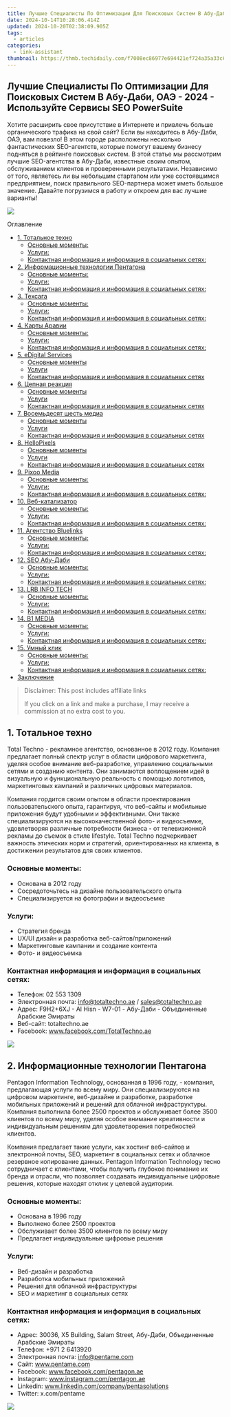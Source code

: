 ```yaml
---
title: Лучшие Специалисты По Оптимизации Для Поисковых Систем В Абу-Даби, ОАЭ - 2024 - Используйте Сервисы SEO PowerSuite
date: 2024-10-14T10:28:06.414Z
updated: 2024-10-20T02:38:09.905Z
tags:
  - articles
categories:
  - link-assistant
thumbnail: https://thmb.techidaily.com/f7008ec86977e694421ef724a35a33c6fec32d45741490d50d66c52b24ae9074.jpg
---
```


## Лучшие Специалисты По Оптимизации Для Поисковых Систем В Абу-Даби, ОАЭ - 2024 - Используйте Сервисы SEO PowerSuite

Хотите расширить свое присутствие в Интернете и привлечь больше органического трафика на свой сайт? Если вы находитесь в Абу-Даби, ОАЭ, вам повезло! В этом городе расположены несколько фантастических SEO-агентств, которые помогут вашему бизнесу подняться в рейтинге поисковых систем. В этой статье мы рассмотрим лучшие SEO-агентства в Абу-Даби, известные своим опытом, обслуживанием клиентов и проверенными результатами. Независимо от того, являетесь ли вы небольшим стартапом или уже состоявшимся предприятием, поиск правильного SEO-партнера может иметь большое значение. Давайте погрузимся в работу и откроем для вас лучшие варианты!

![](https://www.link-assistant.com/articles/wp-content/uploads/2024/08/Total-Techno.jpeg)

Оглавление

* [1\. Тотальное техно](https://tools.techidaily.com/link-assistant/products/)  
   * [Основные моменты:](https://tools.techidaily.com/link-assistant/products/)  
   * [Услуги:](https://tools.techidaily.com/link-assistant/products/)  
   * [Контактная информация и информация в социальных сетях:](https://tools.techidaily.com/link-assistant/products/)
* [2\. Информационные технологии Пентагона](https://tools.techidaily.com/link-assistant/products/)  
   * [Основные моменты:](https://tools.techidaily.com/link-assistant/products/)  
   * [Услуги:](https://tools.techidaily.com/link-assistant/products/)  
   * [Контактная информация и информация в социальных сетях:](https://tools.techidaily.com/link-assistant/products/)
* [3\. Техсага](https://tools.techidaily.com/link-assistant/products/)  
   * [Основные моменты:](https://tools.techidaily.com/link-assistant/products/)  
   * [Услуги:](https://tools.techidaily.com/link-assistant/products/)  
   * [Контактная информация и информация в социальных сетях:](https://tools.techidaily.com/link-assistant/products/)
* [4\. Карты Аравии](https://tools.techidaily.com/link-assistant/products/)  
   * [Основные моменты:](https://tools.techidaily.com/link-assistant/products/)  
   * [Услуги:](https://tools.techidaily.com/link-assistant/products/)  
   * [Контактная информация и информация в социальных сетях:](https://tools.techidaily.com/link-assistant/products/)
* [5\. eDigital Services](https://tools.techidaily.com/link-assistant/products/)  
   * [Основные моменты](https://tools.techidaily.com/link-assistant/products/)  
   * [Услуги](https://tools.techidaily.com/link-assistant/products/)  
   * [Контактная информация и информация в социальных сетях](https://tools.techidaily.com/link-assistant/products/)
* [6\. Цепная реакция](https://tools.techidaily.com/link-assistant/products/)  
   * [Основные моменты](https://tools.techidaily.com/link-assistant/products/)  
   * [Услуги](https://tools.techidaily.com/link-assistant/products/)  
   * [Контактная информация и информация в социальных сетях](https://tools.techidaily.com/link-assistant/products/)
* [7\. Восемьдесят шесть медиа](https://tools.techidaily.com/link-assistant/products/)  
   * [Основные моменты](https://tools.techidaily.com/link-assistant/products/)  
   * [Услуги](https://tools.techidaily.com/link-assistant/products/)  
   * [Контактная информация и информация в социальных сетях](https://tools.techidaily.com/link-assistant/products/)
* [8\. HelloPixels](https://tools.techidaily.com/link-assistant/products/)  
   * [Основные моменты](https://tools.techidaily.com/link-assistant/products/)  
   * [Услуги](https://tools.techidaily.com/link-assistant/products/)  
   * [Контактная информация и информация в социальных сетях](https://tools.techidaily.com/link-assistant/products/)
* [9\. Pixoo Media](https://tools.techidaily.com/link-assistant/products/)  
   * [Основные моменты:](https://tools.techidaily.com/link-assistant/products/)  
   * [Услуги:](https://tools.techidaily.com/link-assistant/products/)  
   * [Контактная информация и информация в социальных сетях:](https://tools.techidaily.com/link-assistant/products/)
* [10\. Веб-катализатор](https://tools.techidaily.com/link-assistant/products/)  
   * [Основные моменты:](https://tools.techidaily.com/link-assistant/products/)  
   * [Услуги:](https://tools.techidaily.com/link-assistant/products/)  
   * [Контактная информация и информация в социальных сетях:](https://tools.techidaily.com/link-assistant/products/)
* [11\. Агентство Bluelinks](https://tools.techidaily.com/link-assistant/products/)  
   * [Основные моменты:](https://tools.techidaily.com/link-assistant/products/)  
   * [Услуги:](https://tools.techidaily.com/link-assistant/products/)  
   * [Контактная информация и информация в социальных сетях:](https://tools.techidaily.com/link-assistant/products/)
* [12\. SEO Абу-Даби](https://tools.techidaily.com/link-assistant/products/)  
   * [Основные моменты:](https://tools.techidaily.com/link-assistant/products/)  
   * [Услуги:](https://tools.techidaily.com/link-assistant/products/)  
   * [Контактная информация и информация в социальных сетях:](https://tools.techidaily.com/link-assistant/products/)
* [13\. LRB INFO TECH](https://tools.techidaily.com/link-assistant/products/)  
   * [Основные моменты:](https://tools.techidaily.com/link-assistant/products/)  
   * [Услуги:](https://tools.techidaily.com/link-assistant/products/)  
   * [Контактная информация и информация в социальных сетях:](https://tools.techidaily.com/link-assistant/products/)
* [14\. B1 MEDIA](https://tools.techidaily.com/link-assistant/products/)  
   * [Основные моменты:](https://tools.techidaily.com/link-assistant/products/)  
   * [Услуги:](https://tools.techidaily.com/link-assistant/products/)  
   * [Контактная информация и информация в социальных сетях:](https://tools.techidaily.com/link-assistant/products/)
* [15\. Умный клик](https://tools.techidaily.com/link-assistant/products/)  
   * [Основные моменты:](https://tools.techidaily.com/link-assistant/products/)  
   * [Услуги:](https://tools.techidaily.com/link-assistant/products/)  
   * [Контактная информация и информация в социальных сетях:](https://tools.techidaily.com/link-assistant/products/)
* [Заключение](https://tools.techidaily.com/link-assistant/products/)

>  Disclaimer: This post includes affiliate links
>
>  If you click on a link and make a purchase, I may receive a commission at no extra cost to you.
>

## 1\. Тотальное техно

Total Techno - рекламное агентство, основанное в 2012 году. Компания предлагает полный спектр услуг в области цифрового маркетинга, уделяя особое внимание веб-разработке, управлению социальными сетями и созданию контента. Они занимаются воплощением идей в визуальную и функциональную реальность с помощью логотипов, маркетинговых кампаний и различных цифровых материалов.

Компания гордится своим опытом в области проектирования пользовательского опыта, гарантируя, что веб-сайты и мобильные приложения будут удобными и эффективными. Они также специализируются на высококачественной фото- и видеосъемке, удовлетворяя различные потребности бизнеса - от телевизионной рекламы до съемок в стиле lifestyle. Total Techno подчеркивает важность этических норм и стратегий, ориентированных на клиента, в достижении результатов для своих клиентов.

### Основные моменты:

* Основана в 2012 году
* Сосредоточьтесь на дизайне пользовательского опыта
* Специализируется на фотографии и видеосъемке

### Услуги:

* Стратегия бренда
* UX/UI дизайн и разработка веб-сайтов/приложений
* Маркетинговые кампании и создание контента
* Фото- и видеосъемка

### Контактная информация и информация в социальных сетях:

* Телефон: 02 553 1309
* Электронная почта: info@totaltechno.ae / sales@totaltechno.ae
* Адрес: F9H2+6XJ - Al Hisn - W7-01 - Абу-Даби - Объединенные Арабские Эмираты
* Веб-сайт: totaltechno.ae
* Facebook: www.facebook.com/TotalTechno.ae

![](https://www.link-assistant.com/articles/wp-content/uploads/2024/08/Pentagon-Information-Technology.webp)

## 2\. Информационные технологии Пентагона

Pentagon Information Technology, основанная в 1996 году, - компания, предлагающая услуги по всему миру. Они специализируются на цифровом маркетинге, веб-дизайне и разработке, разработке мобильных приложений и решений для облачной инфраструктуры. Компания выполнила более 2500 проектов и обслуживает более 3500 клиентов по всему миру, уделяя особое внимание креативности и индивидуальным решениям для удовлетворения потребностей клиентов.

Компания предлагает такие услуги, как хостинг веб-сайтов и электронной почты, SEO, маркетинг в социальных сетях и облачное резервное копирование данных. Pentagon Information Technology тесно сотрудничает с клиентами, чтобы получить глубокое понимание их бренда и отрасли, что позволяет создавать индивидуальные цифровые решения, которые находят отклик у целевой аудитории.

### Основные моменты:

* Основана в 1996 году
* Выполнено более 2500 проектов
* Обслуживает более 3500 клиентов по всему миру
* Предлагает индивидуальные цифровые решения

### Услуги:

* Веб-дизайн и разработка
* Разработка мобильных приложений
* Решения для облачной инфраструктуры
* SEO и маркетинг в социальных сетях

### Контактная информация и информация в социальных сетях:

* Адрес: 30036, X5 Building, Salam Street, Абу-Даби, Объединенные Арабские Эмираты
* Телефон: +971 2 6413920
* Электронная почта: info@pentame.com
* Сайт: www.pentame.com
* Facebook: www.facebook.com/pentagon.ae
* Instagram: www.instagram.com/pentagon.ae
* Linkedin: www.linkedin.com/company/pentasolutions
* Twitter: x.com/pentame

![](https://www.link-assistant.com/articles/wp-content/uploads/2024/08/Techsaga.webp)

<!-- affiliate ads begin -->
<span id="1424528">
					<video width="864" height="1536" style="cursor:pointer"
           poster="//a.impactradius-go.com/display-clicktoplayimage/1424528.png"
           onclick="if(!this.playClicked){this.play();this.setAttribute('controls',true);this.playClicked=true;}">
	   <source src="//a.impactradius-go.com/display-ad/16446-1424528">
	   <img src="//a.impactradius-go.com/display-clicktoplayimage/1424528.png" style="border: none; height: 100%; width: 100%; object-fit: contain">
	</video>
	<div style="width:540px;text-align:center"><a href="javascript:window.open(decodeURIComponent('https%3A%2F%2Flaganoo.pxf.io%2Fc%2F5597632%2F1424528%2F16446'), '_blank');void(0);">Click here</a></div>
</span>
<img height="0" width="0" src="https://imp.pxf.io/i/5597632/1424528/16446" style="position:absolute;visibility:hidden;" border="0" />
<!-- affiliate ads end -->

## 3\. Техсага

Techsaga - компания-разработчик программного обеспечения с более чем 12-летним опытом работы, предлагающая широкий спектр услуг, включая разработку программного обеспечения на заказ, поддержку инфраструктуры и цифровой маркетинг. Компания работает по всему миру, имея офисы во многих странах, и предоставляет индивидуальные решения для различных отраслей, таких как здравоохранение, образование и электронная коммерция.

.

Портфель их услуг включает разработку корпоративного программного обеспечения, разработку облачных приложений и комплексные услуги по тестированию. Techsaga стремится предоставлять комплексные решения с акцентом на качество и ориентированные на клиента операции. Компания выполнила более 500 проектов и обслуживала клиентов в более чем 50 странах.

### Основные моменты:

* Более 12 лет опыта
* Глобальные операции с несколькими международными офисами
* Выполнено более 500 проектов
* Обслуживает клиентов в более чем 50 странах

### Услуги:

* Разработка программного обеспечения на заказ
* Разработка корпоративного программного обеспечения
* Разработка облачных приложений
* Цифровой маркетинг

### Контактная информация и информация в социальных сетях:

* Телефон (Индия): +91 120 432 9484
* Адрес: Abu Dhabi Nation Towers Corniche. Здание B, P.O. Box 27202 Абу-Даби, ОАЭ
* Электронная почта: info@techsaga.co.in
* Сайт: www.techsaga.co.in
* Instagram: www.instagram.com/techsaga
* Facebook: www.facebook.com/Techsaga.Corporations
* Linkedin: www.linkedin.com/company/techsaga
* Twitter: x.com/Techsaga\_Corp

![](https://www.link-assistant.com/articles/wp-content/uploads/2024/08/Maps-Of-Arabia.jpeg)

## 4\. Карты Аравии

Maps Of Arabia - это специализированное арабское SEO-агентство, которое занимается улучшением онлайн-присутствия компаний, ориентированных на арабоязычную аудиторию. Компания предлагает разнообразные услуги, включая локальное SEO, SEO для электронной коммерции и контент-маркетинг, направленные на повышение рейтинга своих клиентов в поисковых системах и привлечение органического трафика.

Они предлагают индивидуальные SEO-стратегии, которые начинаются со всестороннего аудита и SWOT-анализа, затем следуют оптимизация на месте и постоянный мониторинг. Maps Of Arabia обслуживает различные отрасли и помогает компаниям повысить свою видимость в поисковых системах, таких как Google, обеспечивая более высокую конверсию и улучшая эффективность работы в Интернете.

### Основные моменты:

* Специализируется на арабском SEO
* Сосредоточьтесь на повышении рейтинга в поисковых системах
* Предоставляет индивидуальные SEO-стратегии
* Помогает предприятиям повысить узнаваемость в Интернете

### Услуги:

* Локальная SEO
* Электронная коммерция SEO
* Контент-маркетинг
* SEO-аудиты веб-сайтов

### Контактная информация и информация в социальных сетях:

* Телефон: +971561152012
* Адрес: Dubai Media City Building 7 - 5 этаж - Al Sufouh - Al Sufouh 2 - Дубай - Объединенные Арабские Эмираты
* Электронная почта: info@mapsofarabia.com
* Веб-сайт: mapsofarabia.com
* Twitter: x.com/Mapsofarabia
* Facebook: www.facebook.com/mapsofarabia
* Instagram: www.instagram.com/mapsofarabia
* LinkedIn: www.linkedin.com/company/maps-of-arabia-digital-agency

![](https://www.link-assistant.com/articles/wp-content/uploads/2024/08/eDigital-Services.jpeg)

## 5\. eDigital Services

eDigital Services - агентство цифрового маркетинга, предоставляющее комплексные маркетинговые решения, разработанные с учетом потребностей предприятий различных отраслей. Компания предлагает ряд услуг, направленных на расширение онлайн-присутствия своих клиентов и увеличение их охвата рынка с помощью стратегических цифровых инициатив. Агентство фокусируется на сочетании креативности и технологий для проведения эффективных маркетинговых кампаний.

Уделяя особое внимание стратегиям, основанным на данных, eDigital Services использует передовые инструменты и методики для обеспечения целенаправленности и результативности маркетинговых усилий. Компания предлагает такие услуги, как поисковая оптимизация (SEO), реклама с оплатой за клик (PPC), маркетинг в социальных сетях и создание контента. eDigital Services стремится поддержать предприятия в достижении их маркетинговых целей, предоставляя индивидуальные решения, которые соответствуют их конкретным потребностям.

### Основные моменты

* Обеспечивает маркетинговые стратегии, основанные на данных
* Фокусируется на расширении присутствия в Интернете и охвате рынка
* Использует передовые инструменты и методологии

### Услуги

* Поисковая оптимизация (SEO)
* Реклама с оплатой за клик (PPC)
* Маркетинг в социальных сетях
* Создание контента
* Разработка сайтов
* Маркетинг электронной почты

### Контактная информация и информация в социальных сетях

* Веб-сайт: e-ds.ae
* Адрес: Lamar Building - офис, 402 Sarouq An Nasub St - Al Nahyan - E25 - Abu Dhabi
* Телефон: 02 666 0030
* Электронная почта: info@e-ds.ae
* Facebook: www.facebook.com/empower.digital.systems
* Instagram: www.instagram.com/eds.uae
* Linkedin: www.linkedin.com/company/eds-uae
* Twitter: x.com/edsuae

![](https://www.link-assistant.com/articles/wp-content/uploads/2024/08/Chain-Reaction.png)

## 6\. Цепная реакция

Chain Reaction - интегрированное digital-агентство. Агентство предоставляет широкий спектр услуг в области цифрового маркетинга, направленных на создание эффективного цифрового опыта для своих клиентов. Используя инновации, данные и технологии, Chain Reaction помогает брендам установить связь со своей аудиторией и достичь значительных результатов в бизнесе.

Компания предлагает услуги в различных областях, включая поисковую оптимизацию (SEO), рекламу с оплатой за клик (PPC), маркетинг в социальных сетях, производство видео, веб-разработку, брендинг и дизайн. Chain Reaction сотрудничает с несколькими известными клиентами, проводя кампании, которые повышают узнаваемость бренда и стимулируют вовлеченность. Подход агентства основан на понимании уникальных потребностей каждого клиента и разработке индивидуальных стратегий, которые максимизируют окупаемость инвестиций.

### Основные моменты

* Сосредоточьтесь на инновациях, данных и технологиях
* Сотрудничает с высокопоставленными клиентами

<!-- affiliate ads begin -->
<a href="https://jalbum-affiliate-program.sjv.io/c/5597632/1584040/17916" target="_top" id="1584040">
  <img src="//a.impactradius-go.com/display-ad/17916-1584040" border="0" alt="https://techidaily.com" width="728" height="90"/>
</a>
<img height="0" width="0" src="https://jalbum-affiliate-program.sjv.io/i/5597632/1584040/17916" style="position:absolute;visibility:hidden;" border="0" />
<!-- affiliate ads end -->

### Услуги

* Поисковая оптимизация (SEO)
* Реклама с оплатой за клик (PPC)
* Маркетинг в социальных сетях
* Производство видео
* Веб-разработка
* Брендинг и дизайн
* Контент-маркетинг
* Аналитика данных
* Обучение и консалтинг

### Контактная информация и информация в социальных сетях

* Сайт: www.chainreaction.ae
* Абу-Даби Телефон: +971 2 401 2526
* Электронная почта: letstalk@chainreaction.ae
* Адрес: Офис 35, 2-й этаж, здание 3, Twofour54, Sheikh Zayed Road - Абу-Даби, ОАЭ
* Facebook: www.facebook.com/ChainReactionAE
* Instagram: www.instagram.com/chainreactionae
* Linkedin: www.linkedin.com/company/chain-reaction-digital-services
* Twitter: x.com/ChainReactionAE

![](https://www.link-assistant.com/articles/wp-content/uploads/2024/08/Eighty-Six-Media.jpeg)

## 7\. Восемьдесят шесть медиа

Eighty Six Media - агентство цифрового маркетинга. Основанное в 2019 году, агентство предоставляет ряд услуг в области цифрового маркетинга, чтобы помочь компаниям улучшить свое присутствие в Интернете и достичь целевой аудитории. Eighty Six Media фокусируется на создании увлекательных и эффективных маркетинговых кампаний, которые способствуют росту бизнеса.

Агентство предлагает услуги по разработке сайтов, брендингу, маркетингу в социальных сетях и цифровой рекламе. Eighty Six Media работает с различными брендами и проектами, предлагая индивидуальные решения, отвечающие уникальным потребностям каждого клиента. Агентство использует стратегический маркетинговый подход, обеспечивая соответствие всех кампаний бизнес-целям клиента.

### Основные моменты

* Основана в 2019 году
* Штаб-квартира находится в Абу-Даби
* Сосредоточьтесь на стратегических маркетинговых подходах

### Услуги

* Разработка сайтов
* Брендинг
* Маркетинг в социальных сетях
* Цифровая реклама
* Создание контента
* Производство видео

### Контактная информация и информация в социальных сетях

* Сайт: www.eightysixmedia.ae
* Телефон: +971 55 533 4433 / +971 2 633 0307
* Электронная почта: ahlan@eightysixmedia.ae
* Адрес: Al Raha Building, этаж 1, офис 1, Корниш - Абу-Даби, Объединенные Арабские Эмираты
* Facebook: www.facebook.com/eightysixmedia.ae
* Instagram: www.instagram.com/eightysixmedia.ae
* Linkedin: www.linkedin.com/company/eightysixmedia

![](https://www.link-assistant.com/articles/wp-content/uploads/2024/08/HelloPixels.png)

## 8\. HelloPixels

HelloPixels - многопрофильное digital-агентство, специализирующееся на дизайне, разработке сайтов и мобильных приложений. Агентство использует клиентоориентированный подход к цифровому маркетингу, стремясь увеличить присутствие компаний в Интернете с помощью инновационных и эффективных решений. HelloPixels использует новейшие технологии для предоставления высококачественных цифровых продуктов и услуг.

Опыт компании охватывает различные области, включая веб-разработку, разработку приложений, SEO и цифровой маркетинг. HelloPixels фокусируется на трансформации бизнеса путем внедрения цифровых решений, которые повышают охват рынка и вовлеченность. Портфолио агентства включает в себя широкий спектр проектов в различных отраслях, демонстрируя его способность предоставлять индивидуальные решения, отвечающие потребностям клиентов.

### Основные моменты

* Специализируется на разработке веб-сайтов и мобильных приложений
* Использует новейшие цифровые технологии
* Ориентированный на клиента подход к цифровому маркетингу

### Услуги

* Разработка сайтов
* Разработка приложений
* SEO
* Цифровой маркетинг
* Написание контента
* Генерация свинца

<!-- affiliate ads begin -->
<a href="https://appsumo.8odi.net/c/5597632/2130890/7443" target="_top" id="2130890">
  <img src="//a.impactradius-go.com/display-ad/7443-2130890" border="0" alt="https://techidaily.com" width="728" height="90"/>
</a>
<img height="0" width="0" src="https://appsumo.8odi.net/i/5597632/2130890/7443" style="position:absolute;visibility:hidden;" border="0" />
<!-- affiliate ads end -->

### Контактная информация и информация в социальных сетях

* Сайт: www.hellopixels.com
* Телефон: +971 50 547 3745
* Электронная почта: info@hellopixels.com
* Адрес: TwoFour54, Абу-Даби
* Facebook: www.facebook.com/hellopixelsdigital
* Instagram: www.instagram.com/hellopixelsdigital
* Twitter: x.com/hellopixels

![](https://www.link-assistant.com/articles/wp-content/uploads/2024/08/Pixoo-Media.png)

<!-- affiliate ads begin -->
<span id="1975658">
					<video width="128" height="480" style="cursor:pointer"
           poster="//a.impactradius-go.com/display-clicktoplayimage/1975658.png"
           onclick="if(!this.playClicked){this.play();this.setAttribute('controls',true);this.playClicked=true;}">
	   <source src="//a.impactradius-go.com/display-ad/22993-1975658">
	   <img src="//a.impactradius-go.com/display-clicktoplayimage/1975658.png" style="border: none; height: 100%; width: 100%; object-fit: contain">
	</video>
	<div style="width:80px;text-align:center"><a href="javascript:window.open(decodeURIComponent('https%3A%2F%2Fhomestyler.sjv.io%2Fc%2F5597632%2F1975658%2F22993'), '_blank');void(0);">Click here</a></div>
</span>
<img height="0" width="0" src="https://imp.pxf.io/i/5597632/1975658/22993" style="position:absolute;visibility:hidden;" border="0" />
<!-- affiliate ads end -->

## 9\. Pixoo Media

Pixoo Media - цифровое агентство, предлагающее широкий спектр услуг, направленных на создание сильного и влиятельного цифрового присутствия для бизнеса и частных лиц. Компания специализируется на веб-дизайне, брендинге, цифровом маркетинге, производстве видео и анимации. Pixoo Media работает с различными клиентами, от юридических фирм до бутиков, помогая им создавать уникальные и увлекательные цифровые продукты.

В портфолио компании есть такие проекты, как дизайн сайтов для Abeer Al-Dahmani Advocates, Deem Irrigation System и Jumbo Plastics Industry. Pixoo Media использует творческий подход к цифровым решениям, объединяя в своих проектах эмоциональность и точность. Их цель - превратить амбициозные компании в цифровых пионеров с помощью инновационных цифровых стратегий.

Pixoo Media предоставляет такие услуги, как IT-решения, управление бизнесом, фото- и видеосъемка, написание и перевод текстов. Компания стремится удовлетворить разнообразные потребности бизнеса, помогая клиентам достичь своих цифровых целей с помощью индивидуальных решений.

### Основные моменты:

* Разнообразная клиентская база, включая юридические фирмы, ирригационные системы и подрядные организации.
* Акцент на креативных цифровых решениях, основанных на эмоциях.
* Портфолио, демонстрирующее различные проекты в области веб-дизайна.

### Услуги:

* Брендинг и айдентика
* Веб-сайт и цифровой дизайн
* Цифровой маркетинг
* Видео и анимация
* ИТ-решения
* Управление бизнесом
* Фотография и видеосъемка
* Писательство и перевод

### Контактная информация и информация в социальных сетях:

* Электронная почта: info@pixoomedia.com
* Телефон: +971 50 3933 895
* Адрес: Улица Аль Асалах, Абу-Даби, ОАЭ
* Веб-сайт: pixoomedia.com
* Twitter: x.com/PixooMe
* Facebook: www.facebook.com/pixoome
* Instagram: www.instagram.com/pixoome
* Linkedin: www.linkedin.com/company/pixoome

![](https://www.link-assistant.com/articles/wp-content/uploads/2024/08/Web-Katalyst.png)

## 10\. Веб-катализатор

Web Katalyst - агентство цифрового маркетинга, специализирующееся на предоставлении комплексных услуг, призванных помочь бизнесу достичь своих целей в интернете. Агентство специализируется на контент-маркетинге, маркетинге в социальных сетях, поисковой оптимизации (SEO) и рекламе с оплатой за клик (PPC). Web Katalyst стремится создавать индивидуальные маркетинговые стратегии, которые способствуют увеличению трафика, повышению узнаваемости бренда и расширению присутствия в Интернете.

Компания предлагает подход к цифровому маркетингу, основанный на данных, гарантируя, что каждая кампания будет разработана с учетом уникальных потребностей каждого клиента. Их услуги распространяются и на разработку веб-сайтов, где они интегрируют новейшие функции и технологии для достижения бизнес-целей. Web Katalyst также подчеркивает важность отслеживания и мониторинга взаимодействия с клиентами для оптимизации возврата инвестиций (ROI).

Web Katalyst работает с различными отраслями, включая бухгалтерские фирмы, компании по ремонту грузовиков и судостроительные компании, демонстрируя свою способность работать с разнообразными проектами. Они предлагают гарантию возврата денег на редизайн веб-сайта, что отражает их стремление удовлетворить потребности клиентов.

<!-- affiliate ads begin -->
<a href="https://unicoeye.pxf.io/c/5597632/2134247/18498" target="_top" id="2134247">
  <img src="//a.impactradius-go.com/display-ad/18498-2134247" border="0" alt="https://techidaily.com" width="728" height="90"/>
</a>
<img height="0" width="0" src="https://unicoeye.pxf.io/i/5597632/2134247/18498" style="position:absolute;visibility:hidden;" border="0" />
<!-- affiliate ads end -->

### Основные моменты:

* Эксперт в области контент-маркетинга, маркетинга в социальных сетях, SEO и PPC-рекламы.
* Подход к маркетинговым стратегиям, основанный на данных.
* Гарантия возврата денег на редизайн сайта.

### Услуги:

* Контент-маркетинг
* Маркетинг в социальных сетях
* Поисковая оптимизация (SEO)
* Реклама с оплатой за клик (PPC)
* Разработка сайтов
* Цифровые кампании
* Решения для электронной коммерции

### Контактная информация и информация в социальных сетях:

* Электронная почта: info@webkatalyst.com
* Телефон: +971 2642 5045
* Веб-сайт: webkatalyst.com
* Адрес: P.O. Box 769918, Абу-Даби, Объединенные Арабские Эмираты
* Twitter: x.com/tony\_turquet
* Instagram: www.instagram.com/Web.katalyst
* Facebook: www.facebook.com/Web.Katalyst.uae
* Linkedin: www.linkedin.com/company/web-katalyst

![](https://www.link-assistant.com/articles/wp-content/uploads/2024/08/Bluelinks-Agency.webp)

<!-- affiliate ads begin -->
<a href="https://aligracehair.sjv.io/c/5597632/1959764/19272" target="_top" id="1959764">
  <img src="//a.impactradius-go.com/display-ad/19272-1959764" border="0" alt="https://techidaily.com" width="728" height="90"/>
</a>
<img height="0" width="0" src="https://aligracehair.sjv.io/i/5597632/1959764/19272" style="position:absolute;visibility:hidden;" border="0" />
<!-- affiliate ads end -->

<!-- affiliate ads begin -->
<a href="https://ephamedtechinc.pxf.io/c/5597632/2137226/26400" target="_top" id="2137226">
  <img src="//a.impactradius-go.com/display-ad/26400-2137226" border="0" alt="https://techidaily.com" width="728" height="90"/>
</a>
<img height="0" width="0" src="https://ephamedtechinc.pxf.io/i/5597632/2137226/26400" style="position:absolute;visibility:hidden;" border="0" />
<!-- affiliate ads end -->

## 11\. Агентство Bluelinks

Bluelinks Agency - агентство цифрового маркетинга, специализирующееся на поисковой оптимизации (SEO), маркетинге в социальных сетях, дизайне и разработке веб-сайтов, а также брендинге. Агентство фокусируется на методах "белой шляпы" SEO для повышения рейтинга сайта на страницах результатов поисковых систем (SERP). Они предлагают ряд услуг, направленных на повышение видимости в Интернете и привлечение трафика на сайты своих клиентов.

Агентство Bluelinks также предоставляет услуги по маркетингу электронной почты, рекламе с оплатой за клик (PPC), SEO на YouTube и управлению социальными сетями. Их подход включает в себя создание точного контента, составление расписания постинга, подкрепленного данными, и увлекательные стратегии социальных сетей, чтобы максимизировать охват и вовлеченность бренда. Агентство работает с различными отраслями и имеет портфолио, демонстрирующее успешные кампании для различных клиентов.

В дополнение к своим маркетинговым услугам агентство Bluelinks предлагает гарантию на результаты, подчеркивая свое стремление обеспечить эффективные и измеримые результаты для своих клиентов. Они стремятся помочь бизнесу достичь своих целей в области цифрового маркетинга с помощью индивидуальных и стратегических решений.

### Основные моменты:

* Специализируется на SEO, маркетинге в социальных сетях и разработке веб-сайтов.
* Акцент на "белой шляпе" SEO и этичных стратегиях онлайн-появления.
* Портфолио успешных цифровых маркетинговых кампаний в различных отраслях.

### Услуги:

* Поисковая оптимизация (SEO)
* Маркетинг в социальных сетях (SMM)
* Дизайн и разработка веб-сайтов
* Брендинг
* Маркетинг электронной почты
* Реклама с оплатой за клик (PPC)
* YouTube SEO
* Управление социальными сетями

### Контактная информация и информация в социальных сетях:

* Электронная почта: ask@bluelinks.agency
* Телефон: +971 2642 5045
* Адрес: M5 - улица № 20 - Мусаффа - Абу-Даби - Объединенные Арабские Эмираты
* Сайт: www.bluelinks.agency
* Twitter: x.com/BluelinksAgency
* Instagram: www.instagram.com/bluelinksagency
* Facebook: www.facebook.com/BluelinksAgency
* Linkedin: www.linkedin.com/company/bluelinksagency

![](https://www.link-assistant.com/articles/wp-content/uploads/2024/08/SEO-Abu-Dhabi.jpg)

## 12\. SEO Абу-Даби

SEO Abu Dhabi - это компания, занимающаяся цифровым маркетингом. Они специализируются на услугах по поисковой оптимизации (SEO), направленных на улучшение видимости своих клиентов в поисковых системах. Их услуги включают исследование ключевых слов, оптимизацию страниц, создание ссылок и контента, чтобы помочь бизнесу занять более высокие позиции в поисковых системах.

Компания предлагает различные SEO-пакеты, разработанные с учетом потребностей различных компаний, от небольших стартапов до крупных предприятий. Их команда работает над оптимизацией сайтов для увеличения трафика и повышения рейтинга в поисковых системах, обеспечивая эффективный контакт клиентов с целевой аудиторией.

<!-- affiliate ads begin -->
<a href="https://laganoo.pxf.io/c/5597632/1657399/16446" target="_top" id="1657399">
  <img src="//a.impactradius-go.com/display-ad/16446-1657399" border="0" alt="https://techidaily.com" width="728" height="90"/>
</a>
<img height="0" width="0" src="https://laganoo.pxf.io/i/5597632/1657399/16446" style="position:absolute;visibility:hidden;" border="0" />
<!-- affiliate ads end -->

### Основные моменты:

* Специализируется на SEO-услугах.
* Предлагает индивидуальные пакеты услуг SEO для предприятий различного масштаба.
* Фокусируется на увеличении посещаемости сайта и повышении рейтинга в поисковых системах.

### Услуги:

* Исследование ключевых слов
* Оптимизация страницы
* Построение ссылок
* Создание контента

### Контактная информация и информация в социальных сетях:

* Телефон: +971 58 598 7133
* Сайт: www.seoabudhabi.ae
* Адрес: Мезонинный этаж, здание Grand Emirates Market, рядом с Аль-Вахда, Абу-Даби, Объединенные Арабские Эмираты
* Электронная почта: info@seoabudhabi.ae

![](https://www.link-assistant.com/articles/wp-content/uploads/2024/08/LRB-INFO-TECH-1024x271.png)

## 13\. LRB INFO TECH

LRB INFO TECH - технологическая компания, предоставляющая широкий спектр цифровых услуг. Компания специализируется на веб-дизайне и разработке, разработке мобильных приложений и SEO/SMO-услугах. Цель компании - предоставлять высококачественные технологические решения, отвечающие конкретным потребностям клиентов.

Их предложения включают разработку веб-приложений, решения для электронной коммерции и услуги цифрового маркетинга. Компания уделяет особое внимание поддержке клиентов, как до, так и после продажи, гарантируя, что клиенты получат всестороннюю помощь на протяжении всего периода сотрудничества.

### Основные моменты:

* Предоставляет широкий спектр цифровых услуг.
* Специализируется на веб-дизайне, разработке мобильных приложений и SEO/SMO.
* Особое внимание уделяется надежной поддержке клиентов.

### Услуги:

* Веб-дизайн и разработка
* Разработка мобильных приложений
* SEO и SMO
* Развитие электронной коммерции
* Цифровой маркетинг
* Дизайн брендинга
* Домен и хостинг
* Услуги массовых SMS и электронной почты

### Контактная информация и информация в социальных сетях:

* Телефон: +971 56 710 0733
* Электронная почта: info@lrbinfotech.com
* Веб-сайт: lrbinfotech.com
* Адрес: Офис № 873, этаж № 8, башня Al Ghaith Tower, (напротив ADCB BANK Hamdan Street Abu dhabi - Abu Dhabi, UAE).
* Facebook: www.facebook.com/lrb.infotech.98
* Twitter: x.com/InfotechLrb

![](https://www.link-assistant.com/articles/wp-content/uploads/2024/08/B1-MEDIA.png)

## 14\. B1 MEDIA

B1 MEDIA - агентство цифрового маркетинга и рекламы. Компания предлагает полный набор маркетинговых услуг, включая SEO, управление социальными сетями, PPC и контент-маркетинг. Они также предоставляют услуги по организации мероприятий, фото- и видеосъемке, удовлетворяя самые разные потребности бизнеса.

В их команде работают профессионалы, обладающие опытом создания индивидуальных маркетинговых стратегий, направленных на увеличение продаж, привлечение клиентов и повышение узнаваемости бренда. B1 MEDIA использует методы, основанные на данных, и лучшие мировые практики для достижения измеримых результатов для своих клиентов.

### Основные моменты:

* Специализируется на цифровом маркетинге и рекламе.
* Предлагает широкий спектр услуг, включая SEO, управление социальными сетями и PPC.
* Предоставляет услуги по организации мероприятий и мультимедийные услуги.

### Услуги:

* SEO (оптимизация поисковых систем)
* Управление социальными сетями
* Маркетинг PPC (Pay-Per-Click)
* Контент-маркетинг
* Маркетинг электронной почты
* Управление событиями
* Фотография и видеосъемка
* Брендинг
* Хостинг и домен для веб-сайтов

### Контактная информация и информация в социальных сетях:

* Телефон: +971 50 929 5625
* Электронная почта: office@b1-media.com
* Веб-сайт: b1-media.com
* Twitter: x.com/b1media\_uae
* Facebook: www.facebook.com/b1mediauae
* Instagram: www.instagram.com/b1media\_uae
* Linkedin: www.linkedin.com/company/b1-media-llc

![](https://www.link-assistant.com/articles/wp-content/uploads/2024/08/Smart-Click.png)

## 15\. Умный клик

Smart Click - агентство цифрового маркетинга, специализирующееся на поисковой оптимизации (SEO), управлении Google Ads, маркетинге в социальных сетях и индивидуальном веб-дизайне. Основанная в 2009 году, компания имеет в своем штате 40 специалистов по SEO, PPC и SMM, а также 10 разработчиков.

Компания предоставляет комплексные услуги цифрового маркетинга, направленные на улучшение видимости в Интернете и привлечение целевого трафика на сайты клиентов. Они делают упор на индивидуальные решения и стратегии, основанные на данных, для достижения оптимальных результатов для предприятий различных размеров.

### Основные моменты:

* Занимается SEO, управлением Google Ads, маркетингом в социальных сетях и веб-дизайном.
* Компания была основана в 2009 году и насчитывает 50 специалистов.
* Предлагает индивидуальные решения в области цифрового маркетинга, основанные на данных.

### Услуги:

* SEO (оптимизация поисковых систем)
* Управление рекламой Google
* Маркетинг в социальных сетях (Facebook и Instagram)
* Индивидуальный веб-дизайн

### Контактная информация и информация в социальных сетях:

* Телефон: +971 56 416 6371
* Электронная почта: info@smartclick.ae / sales@smartclick.ae
* Сайт: www.smartclick.ae
* Адрес: Al Masaood Building, 5th St, Абу-Даби, Объединенные Арабские Эмираты
* Twitter: x.com/smartclick247
* Facebook: www.facebook.com/SEODubai

## Заключение

Поиск лучшего SEO-агентства в Абу-Даби не обязательно должен быть сложной задачей. Сосредоточившись на качествах, которые имеют наибольшее значение - опыт, проверенные результаты и глубокое понимание целей вашего бизнеса, - вы сможете сотрудничать с агентством, которое действительно поможет вашему присутствию в Интернете засиять.

Независимо от того, являетесь ли вы местным предприятием, стремящимся завоевать сердце рынка ОАЭ, или международной компанией, желающей расширить свое цифровое присутствие, правильный выбор SEO-агентства может стать решающим фактором. Агентства, которые мы выделили, отличаются своей преданностью делу, опытом и инновационными подходами к SEO.

Помните, что лучшее SEO-агентство для вас - это то, которое соответствует вашим конкретным потребностям и целям. Не торопитесь, проведите исследование и не стесняйтесь обращаться в эти агентства за консультацией. В конце концов, инвестиции в правильную SEO-стратегию - это инвестиции в будущий рост и успех вашего бизнеса.

Итак, за поиск идеального SEO-партнера в Абу-Даби! Пусть ваши рейтинги в поисковых системах растут, а ваш бизнес процветает в цифровом мире.

<ins class="adsbygoogle"
     style="display:block"
     data-ad-format="autorelaxed"
     data-ad-client="ca-pub-7571918770474297"
     data-ad-slot="1223367746"></ins>

<ins class="adsbygoogle"
     style="display:block"
     data-ad-client="ca-pub-7571918770474297"
     data-ad-slot="8358498916"
     data-ad-format="auto"
     data-full-width-responsive="true"></ins>

<span class="atpl-alsoreadstyle">Also read:</span>
<div><ul>
<li><a href="https://facebook-video-footage.techidaily.com/new-breaking-down-the-secrets-of-impactful-asmr-video-creation-for-2024/"><u>[New] Breaking Down the Secrets of Impactful ASMR Video Creation for 2024</u></a></li>
<li><a href="https://digital-screen-recording.techidaily.com/updated-2024-approved-perfecting-your-winning-game-recording-strategy-on-w11/"><u>[Updated] 2024 Approved Perfecting Your Winning Game Recording Strategy on W11</u></a></li>
<li><a href="https://facebook-video-footage.techidaily.com/updated-in-2024-11-free-youtube-playlist-downloaders-onlinepcandroidios/"><u>[Updated] In 2024, 11 FREE YouTube Playlist Downloaders [Online/PC/Android/iOS]</u></a></li>
<li><a href="https://solve-luxury.techidaily.com/1-secure-your-data-online-exploring-effective-backup-and-storage-solutions/"><u>1. Secure Your Data Online: Exploring Effective Backup & Storage Solutions</u></a></li>
<li><a href="https://extra-information.techidaily.com/2024-approved-artistic-horizons-scouting-the-finest-8-drawing-apps-for-iphones/"><u>2024 Approved Artistic Horizons Scouting the Finest 8 Drawing Apps for iPhones</u></a></li>
<li><a href="https://solve-luxury.techidaily.com/how-to-fresh-start-your-toshiba-laptop-with-a-quick-windows-reset-guide/"><u>How to Fresh Start Your Toshiba Laptop with a Quick Windows Reset Guide</u></a></li>
<li><a href="https://blog-min.techidaily.com/how-to-rescue-lost-call-logs-from-realme-10t-5g-by-fonelab-android-recover-call-logs/"><u>How to rescue lost call logs from Realme 10T 5G</u></a></li>
<li><a href="https://solve-luxury.techidaily.com/loscht-das-hochladen-von-dateien-auf-eine-sd-karte-bei-der-formatierung-alle-daten/"><u>Löscht Das Hochladen Von Dateien Auf Eine SD-Karte Bei Der Formatierung Alle Daten?</u></a></li>
<li><a href="https://solve-luxury.techidaily.com/gptp/"><u>データ損失回避技術：メニューリーダーとGPTPを使ったハードドライブのセットアップ</u></a></li>
</ul></div>

